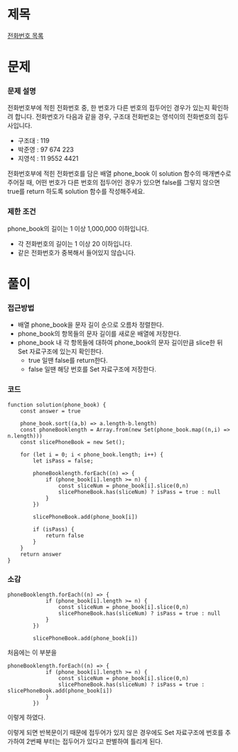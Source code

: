 # 제목

[전화번호 목록](https://school.programmers.co.kr/learn/courses/30/lessons/42577)

# 문제

### 문제 설명

전화번호부에 적힌 전화번호 중, 한 번호가 다른 번호의 접두어인 경우가 있는지 확인하려 합니다.
전화번호가 다음과 같을 경우, 구조대 전화번호는 영석이의 전화번호의 접두사입니다.

- 구조대 : 119
- 박준영 : 97 674 223
- 지영석 : 11 9552 4421

전화번호부에 적힌 전화번호를 담은 배열 phone_book 이 solution 함수의 매개변수로 주어질 때, 어떤 번호가 다른 번호의 접두어인 경우가 있으면 false를 그렇지 않으면 true를 return 하도록 solution 함수를 작성해주세요.

### 제한 조건

phone_book의 길이는 1 이상 1,000,000 이하입니다.

- 각 전화번호의 길이는 1 이상 20 이하입니다.
- 같은 전화번호가 중복해서 들어있지 않습니다.

# 풀이

### 접근방법

- 배열 phone_book을 문자 길이 순으로 오름차 정렬한다.
- phone_book의 항목들의 문자 길이를 새로운 배열에 저장한다.
- phone_book 내 각 항목들에 대하여 phone_book의 문자 길이만큼 slice한 뒤 Set 자료구조에 있는지 확인한다.
  - true 일땐 false를 return한다.
  - false 일땐 해당 번호를 Set 자료구조에 저장한다.

### 코드

```
function solution(phone_book) {
    const answer = true

    phone_book.sort((a,b) => a.length-b.length)
    const phoneBooklength = Array.from(new Set(phone_book.map((n,i) => n.length)))
    const slicePhoneBook = new Set();

    for (let i = 0; i < phone_book.length; i++) {
        let isPass = false;

        phoneBooklength.forEach((n) => {
            if (phone_book[i].length >= n) {
                const sliceNum = phone_book[i].slice(0,n)
                slicePhoneBook.has(sliceNum) ? isPass = true : null
            }
        })

        slicePhoneBook.add(phone_book[i])

        if (isPass) {
            return false
        }
    }
    return answer
}
```

### 소감

```
phoneBooklength.forEach((n) => {
            if (phone_book[i].length >= n) {
                const sliceNum = phone_book[i].slice(0,n)
                slicePhoneBook.has(sliceNum) ? isPass = true : null
            }
        })

        slicePhoneBook.add(phone_book[i])
```

처음에는 이 부분을

```
phoneBooklength.forEach((n) => {
            if (phone_book[i].length >= n) {
                const sliceNum = phone_book[i].slice(0,n)
                slicePhoneBook.has(sliceNum) ? isPass = true : slicePhoneBook.add(phone_book[i])
            }
        })
```

이렇게 하였다.

이렇게 되면 반복문이기 때문에 접두어가 있지 않은 경우에도 Set 자료구조에 번호를 추가하여 2번째 부터는 접두어가 있다고 판별하여 틀리게 된다.
